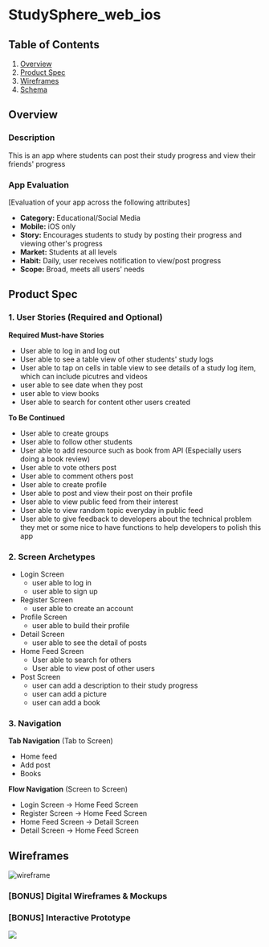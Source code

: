 # StudySphere_web_ios

## Table of Contents
1. [Overview](#Overview)
1. [Product Spec](#Product-Spec)
1. [Wireframes](#Wireframes)
2. [Schema](#Schema)

## Overview
### Description
This is an app where students can post their study progress and view their friends' progress


### App Evaluation
[Evaluation of your app across the following attributes]
- **Category:** Educational/Social Media
- **Mobile:** iOS only
- **Story:** Encourages students to study by posting their progress and viewing other's progress
- **Market:** Students at all levels
- **Habit:** Daily, user receives notification to view/post progress
- **Scope:** Broad, meets all users' needs

## Product Spec

### 1. User Stories (Required and Optional)

**Required Must-have Stories**
* User able to log in and log out
* User able to see a table view of other students' study logs
* User able to tap on cells in table view to see details of a study log item, which can include picutres and videos
* user able to see date when they post
* user able to view books 
* User able to search for content other users created 

**To Be Continued**

* User able to create groups
* User able to follow other students
* User able to add resource such as book from API (Especially users doing a book review)
* User able to vote others post
* User able to comment others post
* User able to create profile
* User able to post and view their post on their profile
* User able to view public feed from their interest
* User able to view random topic everyday in public feed
* User able to give feedback to developers about the technical problem they met or some nice to have functions to help developers to polish this app


### 2. Screen Archetypes

* Login Screen
   * user able to log in
   * user able to sign up
* Register Screen
   * user able to create an account
* Profile Screen
    * user able to build their profile
* Detail Screen
    * user able to see the detail of posts
* Home Feed Screen
   * User able to search for others
   * User able to view post of other users
* Post Screen
    * user can add a description to their study progress
    * user can add a picture
    * user can add a book 

### 3. Navigation

**Tab Navigation** (Tab to Screen)

* Home feed
* Add post
* Books

**Flow Navigation** (Screen to Screen)
* Login Screen -> Home Feed Screen
* Register Screen -> Home Feed Screen
* Home Feed Screen -> Detail Screen
* Detail Screen -> Home Feed Screen


## Wireframes

![wireframe](https://imgur.com/a/TRbz6XU.png)

### [BONUS] Digital Wireframes & Mockups

### [BONUS] Interactive Prototype

<a href="https://www.loom.com/share/ff18511590cb49dba6d4e7867ad7a67b">
    <img style="max-width:300px;" src="https://cdn.loom.com/sessions/thumbnails/ff18511590cb49dba6d4e7867ad7a67b-with-play.gif">
  </a>
